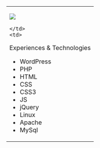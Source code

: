 <table>
  <tr>
    <td>
      
![](https://user-images.githubusercontent.com/1686324/92333706-46ae3400-f090-11ea-9288-cd46bf546f57.gif)
      
    </td>
    <td>
Experiences & Technologies
- WordPress
- PHP
- HTML
- CSS
- CSS3
- JS
- jQuery
- Linux
- Apache
- MySql
    </td>
  </tr>
</table>
